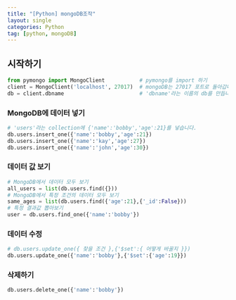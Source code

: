 ```yaml
---
title: "[Python] mongoDB조작"
layout: single
categories: Python
tag: [python, mongoDB]
---
```


## 시작하기
```python
from pymongo import MongoClient           # pymongo를 import 하기
client = MongoClient('localhost', 27017)  # mongoDB는 27017 포트로 돌아갑니다.
db = client.dbname                        # 'dbname'라는 이름의 db를 만듭니다.
```

### MongoDB에 데이터 넣기
```python
# 'users'라는 collection에 {'name':'bobby','age':21}를 넣습니다.
db.users.insert_one({'name':'bobby','age':21})
db.users.insert_one({'name':'kay','age':27})
db.users.insert_one({'name':'john','age':30})
```

### 데이터 값 보기
```python
# MongoDB에서 데이터 모두 보기
all_users = list(db.users.find({}))
# MongoDB에서 특정 조건의 데이터 모두 보기
same_ages = list(db.users.find({'age':21},{'_id':False}))
# 특정 결과값 뽑아보기
user = db.users.find_one({'name':'bobby'})
```

### 데이터 수정
```python
# db.users.update_one({ 찾을 조건 },{'$set':{ 어떻게 바꿀지 }})
db.users.update_one({'name':'bobby'},{'$set':{'age':19}})
```

### 삭제하기
```python
db.users.delete_one({'name':'bobby'})
```

<br />
<br />
<br />
<br />